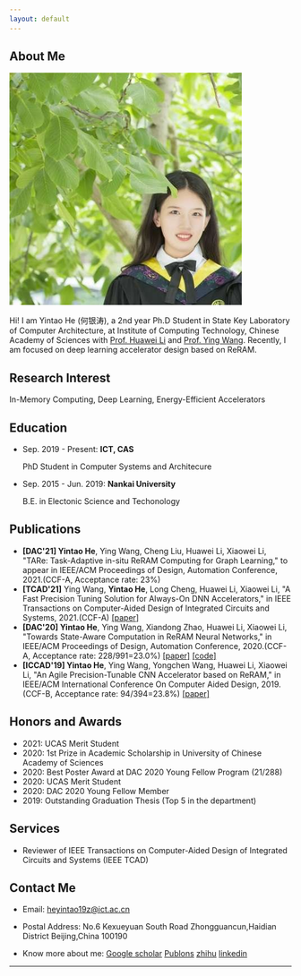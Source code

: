 ```yaml
---
layout: default
---
```


## About Me

<img class="profile-picture" src="yintao.jpg">

Hi! I am Yintao He (何银涛), a 2nd year Ph.D Student in State Key Laboratory of Computer Architecture, at Institute of Computing Technology, Chinese Academy of Sciences with [Prof. Huawei Li](http://people.ucas.ac.cn/~lihuawei) and [Prof. Ying Wang](https://wangying-ict.github.io/). Recently, I am focused on deep learning accelerator design based on ReRAM.


## Research Interest

In-Memory Computing, Deep Learning, Energy-Efficient Accelerators

## Education
* Sep. 2019 - Present: **ICT, CAS**

   PhD Student in Computer Systems and Architecure


* Sep. 2015 - Jun. 2019: **Nankai University**

   B.E. in Electonic Science and Techonology

## Publications

- **[DAC'21] Yintao He**, Ying Wang, Cheng Liu, Huawei Li, Xiaowei Li, "TARe: Task-Adaptive in-situ ReRAM Computing for Graph Learning," to appear in IEEE/ACM Proceedings of Design, Automation Conference, 2021.(CCF-A, Acceptance rate: 23%)
- **[TCAD'21]** Ying Wang, **Yintao He**, Long Cheng, Huawei Li, Xiaowei Li, "A Fast Precision Tuning Solution for Always-On DNN Accelerators," in IEEE Transactions on Computer-Aided Design of Integrated Circuits and Systems, 2021.(CCF-A) [\[paper\]](https://ieeexplore.ieee.org/document/9455397)
- **[DAC'20] Yintao He**, Ying Wang, Xiandong Zhao, Huawei Li, Xiaowei Li, "Towards State-Aware Computation in ReRAM Neural Networks," in IEEE/ACM Proceedings of Design, Automation Conference, 2020.(CCF-A, Acceptance rate: 228/991=23.0%) [\[paper\]](https://ieeexplore.ieee.org/document/9218729) [\[code\]](https://github.com/wangying-ict/BWN_Shift)
- **[ICCAD'19] Yintao He**, Ying Wang, Yongchen Wang, Huawei Li, Xiaowei Li, "An Agile Precision-Tunable CNN Accelerator based on ReRAM," in IEEE/ACM International Conference On Computer Aided Design, 2019.(CCF-B, Acceptance rate: 94/394=23.8%) [\[paper\]](https://ieeexplore.ieee.org/document/8942163)

## Honors and Awards

* 2021: UCAS Merit Student
* 2020: 1st Prize in Academic Scholarship in University of Chinese Academy of Sciences
* 2020: Best Poster Award at DAC 2020 Young Fellow Program (21/288)
* 2020: UCAS Merit Student
* 2020: DAC 2020 Young Fellow Member
* 2019: Outstanding Graduation Thesis (Top 5 in the department)

## Services

* Reviewer of IEEE Transactions on Computer-Aided Design of Integrated Circuits and Systems (IEEE TCAD)

## Contact Me

* Email: [heyintao19z@ict.ac.cn](mailto:heyintao19z@ict.ac.cn)

* Postal Address: No.6 Kexueyuan South Road Zhongguancun,Haidian District Beijing,China 100190

* Know more about me: [Google scholar](https://scholar.google.com/citations?user=afVBxsQAAAAJ&hl=en&oi=ao)  [Publons](https://publons.com/researcher/4530225/yintao-he/)  [zhihu](https://www.zhihu.com/people/he-jie-7-55)  [linkedin](https://www.linkedin.com/in/yintao-he-6b3637159/?originalSubdomain) 
---


